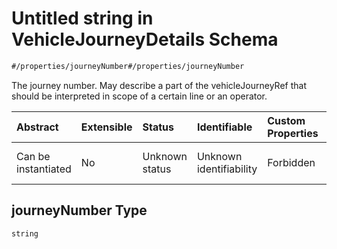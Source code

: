 # Untitled string in VehicleJourneyDetails Schema

```txt
#/properties/journeyNumber#/properties/journeyNumber
```

The journey number. May describe a part of the vehicleJourneyRef that should be interpreted in scope of a certain line or an operator.

| Abstract            | Extensible | Status         | Identifiable            | Custom Properties | Additional Properties | Access Restrictions | Defined In                                                                                                                |
| :------------------ | :--------- | :------------- | :---------------------- | :---------------- | :-------------------- | :------------------ | :------------------------------------------------------------------------------------------------------------------------ |
| Can be instantiated | No         | Unknown status | Unknown identifiability | Forbidden         | Allowed               | none                | [vehicle-journey-details.json*](../../schema/operational-information/vehicle-journey-details.json "open original schema") |

## journeyNumber Type

`string`

